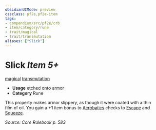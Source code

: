 ```yaml
---
obsidianUIMode: preview
cssclass: pf2e,pf2e-item
tags:
- compendium/src/pf2e/crb
- item/category/rune
- trait/magical
- trait/transmutation
aliases: ["Slick"]
---
```

# Slick *Item 5+*  
[magical](../../../Rules/traits/magical.md)  [transmutation](../../../Rules/traits/transmutation.md)  

- **Usage** etched onto armor
- **Category** Rune

This property makes armor slippery, as though it were coated with a thin film of oil. You gain a +1 item bonus to [Acrobatics](../../skills.md#Acrobatics) checks to [Escape](../../../Rules/actions/escape.md) and [Squeeze](../../../Rules/actions/squeeze.md).

*Source: Core Rulebook p. 583*